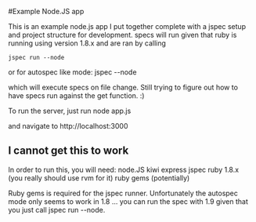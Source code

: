 #Example Node.JS app

This is an example node.js app I put together complete with
a jspec setup and project structure for development. specs 
will run given that ruby is running using version
1.8.x and are ran by calling

	jspec run --node

or for autospec like mode:
	jspec --node

which will execute specs on file change. Still trying to figure 
out how to have specs run against the get function. :)

To run the server, just run
	node app.js

and navigate to http://localhost:3000

## I cannot get this to work
In order to run this, you will need:
	node.JS
	kiwi
	express
	jspec
	ruby 1.8.x (you really should use rvm for it)
	ruby gems (potentially)

Ruby gems is required for the jspec runner. Unfortunately the autospec mode
only seems to work in 1.8 ... you can run the spec with 1.9 given that you 
just call jspec run --node. 
